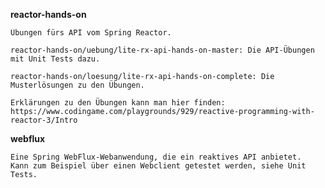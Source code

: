 **reactor-hands-on**

	Übungen fürs API vom Spring Reactor.

	reactor-hands-on/uebung/lite-rx-api-hands-on-master: Die API-Übungen mit Unit Tests dazu.

	reactor-hands-on/loesung/lite-rx-api-hands-on-complete: Die Musterlösungen zu den Übungen.

	Erklärungen zu den Übungen kann man hier finden:
	https://www.codingame.com/playgrounds/929/reactive-programming-with-reactor-3/Intro


**webflux**

	Eine Spring WebFlux-Webanwendung, die ein reaktives API anbietet.
	Kann zum Beispiel über einen Webclient getestet werden, siehe Unit Tests.